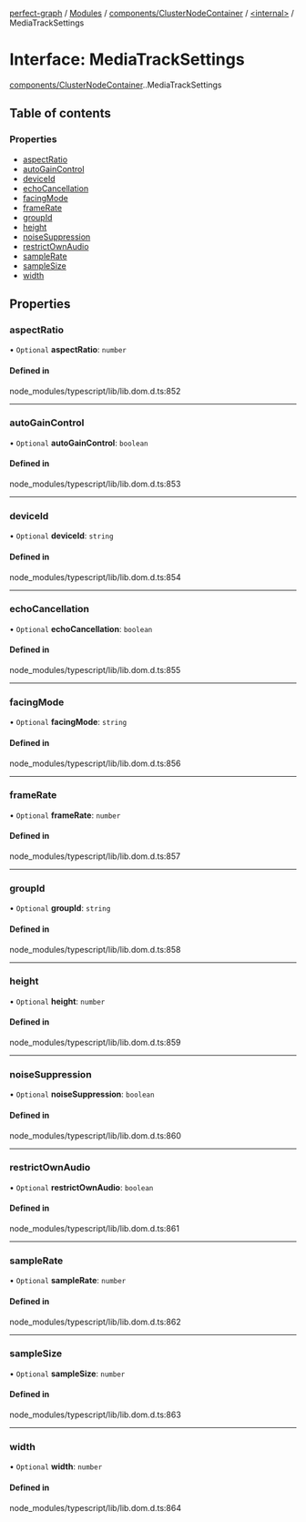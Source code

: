 [perfect-graph](../README.md) / [Modules](../modules.md) / [components/ClusterNodeContainer](../modules/components_ClusterNodeContainer.md) / [<internal\>](../modules/components_ClusterNodeContainer._internal_.md) / MediaTrackSettings

# Interface: MediaTrackSettings

[components/ClusterNodeContainer](../modules/components_ClusterNodeContainer.md).[<internal>](../modules/components_ClusterNodeContainer._internal_.md).MediaTrackSettings

## Table of contents

### Properties

- [aspectRatio](components_ClusterNodeContainer._internal_.MediaTrackSettings.md#aspectratio)
- [autoGainControl](components_ClusterNodeContainer._internal_.MediaTrackSettings.md#autogaincontrol)
- [deviceId](components_ClusterNodeContainer._internal_.MediaTrackSettings.md#deviceid)
- [echoCancellation](components_ClusterNodeContainer._internal_.MediaTrackSettings.md#echocancellation)
- [facingMode](components_ClusterNodeContainer._internal_.MediaTrackSettings.md#facingmode)
- [frameRate](components_ClusterNodeContainer._internal_.MediaTrackSettings.md#framerate)
- [groupId](components_ClusterNodeContainer._internal_.MediaTrackSettings.md#groupid)
- [height](components_ClusterNodeContainer._internal_.MediaTrackSettings.md#height)
- [noiseSuppression](components_ClusterNodeContainer._internal_.MediaTrackSettings.md#noisesuppression)
- [restrictOwnAudio](components_ClusterNodeContainer._internal_.MediaTrackSettings.md#restrictownaudio)
- [sampleRate](components_ClusterNodeContainer._internal_.MediaTrackSettings.md#samplerate)
- [sampleSize](components_ClusterNodeContainer._internal_.MediaTrackSettings.md#samplesize)
- [width](components_ClusterNodeContainer._internal_.MediaTrackSettings.md#width)

## Properties

### aspectRatio

• `Optional` **aspectRatio**: `number`

#### Defined in

node_modules/typescript/lib/lib.dom.d.ts:852

___

### autoGainControl

• `Optional` **autoGainControl**: `boolean`

#### Defined in

node_modules/typescript/lib/lib.dom.d.ts:853

___

### deviceId

• `Optional` **deviceId**: `string`

#### Defined in

node_modules/typescript/lib/lib.dom.d.ts:854

___

### echoCancellation

• `Optional` **echoCancellation**: `boolean`

#### Defined in

node_modules/typescript/lib/lib.dom.d.ts:855

___

### facingMode

• `Optional` **facingMode**: `string`

#### Defined in

node_modules/typescript/lib/lib.dom.d.ts:856

___

### frameRate

• `Optional` **frameRate**: `number`

#### Defined in

node_modules/typescript/lib/lib.dom.d.ts:857

___

### groupId

• `Optional` **groupId**: `string`

#### Defined in

node_modules/typescript/lib/lib.dom.d.ts:858

___

### height

• `Optional` **height**: `number`

#### Defined in

node_modules/typescript/lib/lib.dom.d.ts:859

___

### noiseSuppression

• `Optional` **noiseSuppression**: `boolean`

#### Defined in

node_modules/typescript/lib/lib.dom.d.ts:860

___

### restrictOwnAudio

• `Optional` **restrictOwnAudio**: `boolean`

#### Defined in

node_modules/typescript/lib/lib.dom.d.ts:861

___

### sampleRate

• `Optional` **sampleRate**: `number`

#### Defined in

node_modules/typescript/lib/lib.dom.d.ts:862

___

### sampleSize

• `Optional` **sampleSize**: `number`

#### Defined in

node_modules/typescript/lib/lib.dom.d.ts:863

___

### width

• `Optional` **width**: `number`

#### Defined in

node_modules/typescript/lib/lib.dom.d.ts:864
